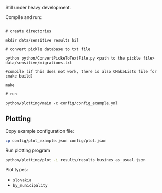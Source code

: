 Still under heavy development.

Compile and run:
```

# create directories

mkdir data/sensitive results bil

# convert pickle database to txt file

python python/ConvertPickeToTextFile.py <path to the pickle file> data/sensitive/migrations.txt

#compile (if this does not work, there is also CMakeLists file for cmake build)

make

# run

python/plotting/main -c config/config_example.yml
```

## Plotting

Copy example configuration file:
```bash
cp config/plot_example.json config/plot.json
```

Run plotting program
```bash
python/plotting/plot -i results/results_busines_as_usual.json
```

Plot types:
  * `slovakia`
  * `by_municipality`
